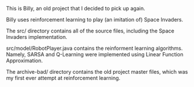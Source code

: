 This is Billy, an old project that I decided to pick up again.

Billy uses reinforcement learning to play (an imitation of) Space Invaders.

The src/ directory contains all of the source files, including the Space Invaders implementation. 

src/model/RobotPlayer.java contains the reinforment learning algorithms. Namely, SARSA and Q-Learning were implemented using Linear Function Approximation. 



The archive-bad/ directory contains the old project master files, which was my first ever attempt at reinforcement learning.
